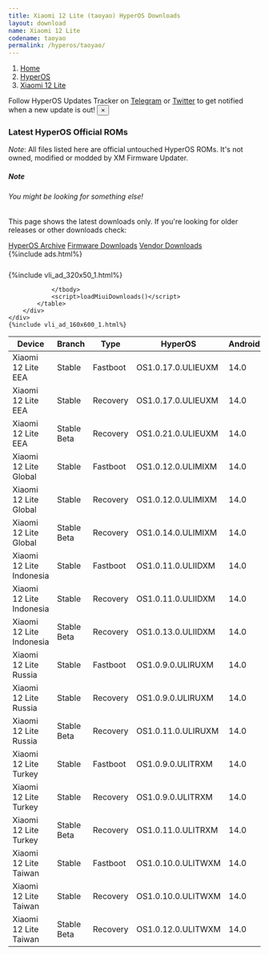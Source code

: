 ```yaml
---
title: Xiaomi 12 Lite (taoyao) HyperOS Downloads
layout: download
name: Xiaomi 12 Lite
codename: taoyao
permalink: /hyperos/taoyao/
---
```

<nav aria-label="breadcrumb">
    <ol class="breadcrumb">
        <li class="breadcrumb-item"><a href="/">Home</a></li>
        <li class="breadcrumb-item"><a href="/hyperos/">HyperOS</a></li>
        <li class="breadcrumb-item active" aria-current="page"><a href="/hyperos/taoyao/">Xiaomi 12 Lite</a></li>
    </ol>
</nav>
<div class="alert alert-primary alert-dismissible fade show" role="alert">
    Follow HyperOS Updates Tracker on <a href="https://t.me/MIUIUpdatesTracker" class="alert-link">Telegram</a>
     or <a href="https://twitter.com/MiFwUpdater" class="alert-link">Twitter</a> to get notified when a new update is out!
    <button type="button" class="close" data-dismiss="alert" aria-label="Close">
        <span aria-hidden="true">&times;</span>
    </button>
</div>

### Latest HyperOS Official ROMs
*Note*: All files listed here are official untouched HyperOS ROMs. It's not owned, modified or modded by XM Firmware Updater.
<div class="card">
  <div class="card-body">
    <h5 class="card-title">Note</h5>
    <h6 class="card-subtitle mb-2 text-muted">You might be looking for something else!</h6>
    <p class="card-text">This page shows the latest downloads only.
     If you're looking for older releases or other downloads check:</p>
    <a href="/archive/hyperos/taoyao/" class="card-link">HyperOS Archive</a>
    <a href="/firmware/taoyao/" class="card-link">Firmware Downloads</a>
    <a href="/vendor/taoyao/" class="card-link">Vendor Downloads</a>
  </div>
</div>
{%include ads.html%}
<div class="row justify-content-center">
    <div class="col-10">
        <div class="table-responsive-md" style="margin-top: 25px;">
            {%include vli_ad_320x50_1.html%}
            <table id="miui" class="display dt-responsive nowrap compact table table-striped table-hover table-sm">
                <thead class="thead-dark">
                    <tr>
                        <th data-ref="device">Device</th>
                        <th data-ref="branch">Branch</th>
                        <th data-ref="type">Type</th>
                        <th data-ref="miui">HyperOS</th>
                        <th data-ref="android">Android</th>
                        <th data-ref="size">Size</th>
                        <th data-ref="size">Date</th>
                        <th data-ref="link">Link</th>
                    </tr>
                </thead>
                <tbody>
                <tr><td>Xiaomi 12 Lite EEA</td><td>Stable</td><td>Fastboot</td><td>OS1.0.17.0.ULIEUXM</td><td>14.0</td><td>6.9 GB</td><td>2024-11-14</td><td><a href="/hyperos/taoyao/stable/OS1.0.17.0.ULIEUXM/">Download</a></td></tr>
<tr><td>Xiaomi 12 Lite EEA</td><td>Stable</td><td>Recovery</td><td>OS1.0.17.0.ULIEUXM</td><td>14.0</td><td>5.3 GB</td><td>2024-12-05</td><td><a href="/hyperos/taoyao/stable/OS1.0.17.0.ULIEUXM/">Download</a></td></tr>
<tr><td>Xiaomi 12 Lite EEA</td><td>Stable Beta</td><td>Recovery</td><td>OS1.0.21.0.ULIEUXM</td><td>14.0</td><td>5.3 GB</td><td>2025-02-20</td><td><a href="/hyperos/taoyao/stable beta/OS1.0.21.0.ULIEUXM/">Download</a></td></tr>
<tr><td>Xiaomi 12 Lite Global</td><td>Stable</td><td>Fastboot</td><td>OS1.0.12.0.ULIMIXM</td><td>14.0</td><td>7.2 GB</td><td>2024-11-05</td><td><a href="/hyperos/taoyao/stable/OS1.0.12.0.ULIMIXM/">Download</a></td></tr>
<tr><td>Xiaomi 12 Lite Global</td><td>Stable</td><td>Recovery</td><td>OS1.0.12.0.ULIMIXM</td><td>14.0</td><td>5.3 GB</td><td>2024-12-05</td><td><a href="/hyperos/taoyao/stable/OS1.0.12.0.ULIMIXM/">Download</a></td></tr>
<tr><td>Xiaomi 12 Lite Global</td><td>Stable Beta</td><td>Recovery</td><td>OS1.0.14.0.ULIMIXM</td><td>14.0</td><td>5.3 GB</td><td>2025-02-25</td><td><a href="/hyperos/taoyao/stable beta/OS1.0.14.0.ULIMIXM/">Download</a></td></tr>
<tr><td>Xiaomi 12 Lite Indonesia</td><td>Stable</td><td>Fastboot</td><td>OS1.0.11.0.ULIIDXM</td><td>14.0</td><td>6.7 GB</td><td>2024-11-14</td><td><a href="/hyperos/taoyao/stable/OS1.0.11.0.ULIIDXM/">Download</a></td></tr>
<tr><td>Xiaomi 12 Lite Indonesia</td><td>Stable</td><td>Recovery</td><td>OS1.0.11.0.ULIIDXM</td><td>14.0</td><td>5.2 GB</td><td>2024-12-05</td><td><a href="/hyperos/taoyao/stable/OS1.0.11.0.ULIIDXM/">Download</a></td></tr>
<tr><td>Xiaomi 12 Lite Indonesia</td><td>Stable Beta</td><td>Recovery</td><td>OS1.0.13.0.ULIIDXM</td><td>14.0</td><td>5.2 GB</td><td>2025-03-01</td><td><a href="/hyperos/taoyao/stable beta/OS1.0.13.0.ULIIDXM/">Download</a></td></tr>
<tr><td>Xiaomi 12 Lite Russia</td><td>Stable</td><td>Fastboot</td><td>OS1.0.9.0.ULIRUXM</td><td>14.0</td><td>6.6 GB</td><td>2024-11-14</td><td><a href="/hyperos/taoyao/stable/OS1.0.9.0.ULIRUXM/">Download</a></td></tr>
<tr><td>Xiaomi 12 Lite Russia</td><td>Stable</td><td>Recovery</td><td>OS1.0.9.0.ULIRUXM</td><td>14.0</td><td>5.2 GB</td><td>2024-12-05</td><td><a href="/hyperos/taoyao/stable/OS1.0.9.0.ULIRUXM/">Download</a></td></tr>
<tr><td>Xiaomi 12 Lite Russia</td><td>Stable Beta</td><td>Recovery</td><td>OS1.0.11.0.ULIRUXM</td><td>14.0</td><td>5.2 GB</td><td>2025-03-01</td><td><a href="/hyperos/taoyao/stable beta/OS1.0.11.0.ULIRUXM/">Download</a></td></tr>
<tr><td>Xiaomi 12 Lite Turkey</td><td>Stable</td><td>Fastboot</td><td>OS1.0.9.0.ULITRXM</td><td>14.0</td><td>6.6 GB</td><td>2024-11-14</td><td><a href="/hyperos/taoyao/stable/OS1.0.9.0.ULITRXM/">Download</a></td></tr>
<tr><td>Xiaomi 12 Lite Turkey</td><td>Stable</td><td>Recovery</td><td>OS1.0.9.0.ULITRXM</td><td>14.0</td><td>5.2 GB</td><td>2024-12-05</td><td><a href="/hyperos/taoyao/stable/OS1.0.9.0.ULITRXM/">Download</a></td></tr>
<tr><td>Xiaomi 12 Lite Turkey</td><td>Stable Beta</td><td>Recovery</td><td>OS1.0.11.0.ULITRXM</td><td>14.0</td><td>5.2 GB</td><td>2025-02-25</td><td><a href="/hyperos/taoyao/stable beta/OS1.0.11.0.ULITRXM/">Download</a></td></tr>
<tr><td>Xiaomi 12 Lite Taiwan</td><td>Stable</td><td>Fastboot</td><td>OS1.0.10.0.ULITWXM</td><td>14.0</td><td>6.3 GB</td><td>2024-11-14</td><td><a href="/hyperos/taoyao/stable/OS1.0.10.0.ULITWXM/">Download</a></td></tr>
<tr><td>Xiaomi 12 Lite Taiwan</td><td>Stable</td><td>Recovery</td><td>OS1.0.10.0.ULITWXM</td><td>14.0</td><td>5.0 GB</td><td>2024-12-05</td><td><a href="/hyperos/taoyao/stable/OS1.0.10.0.ULITWXM/">Download</a></td></tr>
<tr><td>Xiaomi 12 Lite Taiwan</td><td>Stable Beta</td><td>Recovery</td><td>OS1.0.12.0.ULITWXM</td><td>14.0</td><td>5.0 GB</td><td>2025-03-01</td><td><a href="/hyperos/taoyao/stable beta/OS1.0.12.0.ULITWXM/">Download</a></td></tr>

                </tbody>
                <script>loadMiuiDownloads()</script>
            </table>
        </div>
    </div>
    {%include vli_ad_160x600_1.html%}
</div>
